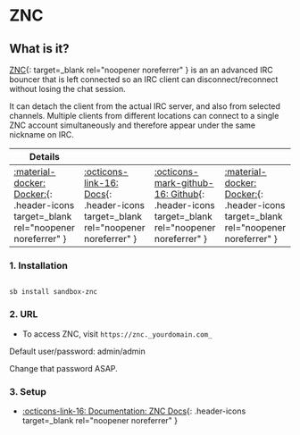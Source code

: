 # ZNC

## What is it?

[ZNC](https://wiki.znc.in/ZNC){: target=_blank rel="noopener noreferrer" } is an an advanced IRC bouncer that is left connected so an IRC client can disconnect/reconnect without losing the chat session.

It can detach the client from the actual IRC server, and also from selected channels. Multiple clients from different locations can connect to a single ZNC account simultaneously and therefore appear under the same nickname on IRC.

| Details     |             |             |             |
|-------------|-------------|-------------|-------------|
| [:material-docker: Docker:](https://wiki.znc.in/ZNC){: .header-icons target=_blank rel="noopener noreferrer" } | [:octicons-link-16: Docs](https://wiki.znc.in/ZNC){: .header-icons target=_blank rel="noopener noreferrer" } | [:octicons-mark-github-16: Github](https://github.com/linuxserver/docker-znc){: .header-icons target=_blank rel="noopener noreferrer" } | [:material-docker: Docker:](https://hub.docker.com/r/linuxserver/znc){: .header-icons target=_blank rel="noopener noreferrer" } |

### 1. Installation

``` shell

sb install sandbox-znc

```

### 2. URL

- To access ZNC, visit `https://znc._yourdomain.com_`

Default user/password: admin/admin

Change that password ASAP.

### 3. Setup

- [:octicons-link-16: Documentation: ZNC Docs](https://wiki.znc.in/ZNC){: .header-icons target=_blank rel="noopener noreferrer" }
